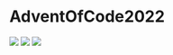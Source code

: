 # AdventOfCode2022

![](https://img.shields.io/badge/day%20📅-15-blue) 
![](https://img.shields.io/badge/stars%20⭐-1-yellow)
![](https://img.shields.io/badge/days%20completed-0-red)
